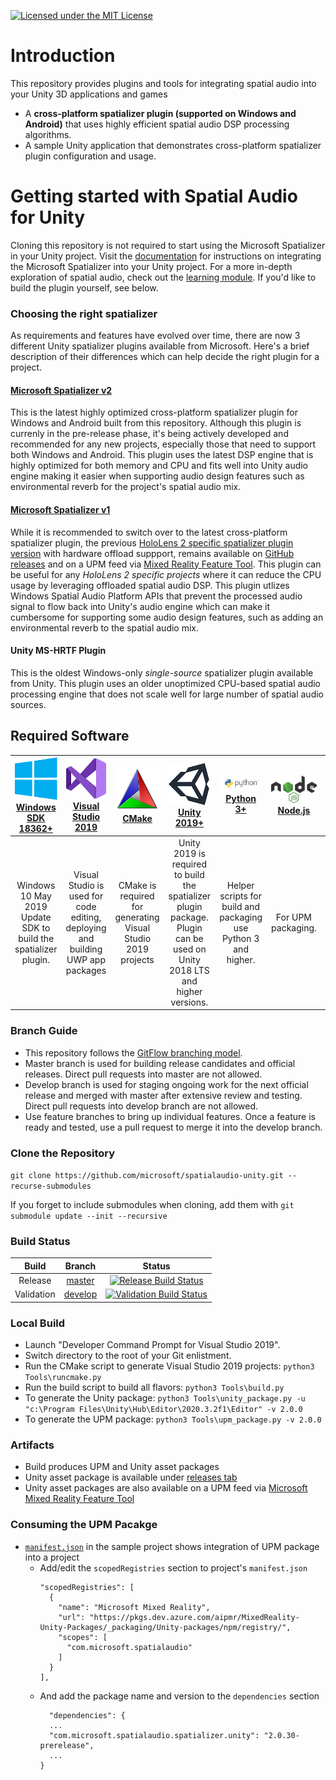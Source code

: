 [![Licensed under the MIT License](https://img.shields.io/badge/License-MIT-blue.svg)](https://github.com/microsoft/spatialaudio-unity/blob/master/LICENSE)

# Introduction 
This repository provides plugins and tools for integrating spatial audio into your Unity 3D applications and games  
- A **cross-platform spatializer plugin (supported on Windows and Android)** that uses highly efficient spatial audio DSP processing algorithms.
- A sample Unity application that demonstrates cross-platform spatializer plugin configuration and usage.

# Getting started with Spatial Audio for Unity
Cloning this repository is not required to start using the Microsoft Spatializer in your Unity project. Visit the [documentation](https://docs.microsoft.com/en-us/windows/mixed-reality/spatial-sound-in-unity) for instructions on integrating the Microsoft Spatializer into your Unity project. For a more in-depth exploration of spatial audio, check out the [learning module](https://docs.microsoft.com/en-us/windows/mixed-reality/unity-spatial-audio-ch1). If you'd like to build the plugin yourself, see below.

### Choosing the right spatializer 
As requirements and features have evolved over time, there are now 3 different Unity spatializer plugins available from Microsoft. Here's a brief description of their differences which can help decide the right plugin for a project.

#### [Microsoft Spatializer v2](https://github.com/microsoft/spatialaudio-unity/releases/tag/v2.0.30-prerelease)
This is the latest highly optimized cross-platform spatializer plugin for Windows and Android built from this repository. Although this plugin is currenly in the pre-release phase, it's being actively developed and recommended for any new projects, especially those that need to support both Windows and Android. This plugin uses the latest DSP engine that is highly optimized for both memory and CPU and fits well into Unity audio engine making it easier when supporting audio design features such as environmental reverb for the project's spatial audio mix.     

#### [Microsoft Spatializer v1](https://github.com/microsoft/spatialaudio-unity/releases/tag/v1.0.246)
While it is recommended to switch over to the latest cross-platform spatializer plugin, the previous [HoloLens 2 specific spatializer plugin version](https://github.com/microsoft/spatialaudio-unity/tree/v1.0.246) with hardware offload suppport, remains available on [GitHub releases](https://github.com/microsoft/spatialaudio-unity/releases/tag/v1.0.246) and on a UPM feed via [Mixed Reality Feature Tool](https://docs.microsoft.com/en-us/windows/mixed-reality/mrtk-unity/configuration/usingupm?view=mrtkunity-2021-05). This plugin can be useful for any *HoloLens 2 specific projects* where it can reduce the CPU usage by leveraging offloaded spatial audio DSP. This plugin utlizes Windows Spatial Audio Platform APIs that prevent the processed audio signal to flow back into Unity's audio engine which can make it cumbersome for supporting some audio design features, such as adding an environmental reverb to the spatial audio mix.    

#### Unity MS-HRTF Plugin
This is the oldest Windows-only *single-source* spatializer plugin available from Unity. This plugin uses an older unoptimized CPU-based spatial audio processing engine that does not scale well for large number of spatial audio sources.

## Required Software

| ![Windows Logo](Documentation/Images/128px_Windows_logo.png)<br>[Windows SDK 18362+](https://developer.microsoft.com/en-US/windows/downloads/windows-10-sdk) | ![VS Logo](Documentation/Images/128px_Visual_Studio_2019.png)<br>[Visual Studio 2019](https://visualstudio.microsoft.com/vs/) | ![CMake Logo](Documentation/Images/128px_CMake_logo.png)<br>[CMake](https://cmake.org/) | ![Unity3D logo](Documentation/Images/128px_Official_unity_logo.png)<br>[Unity 2019+](https://unity.com/releases/2019-2?_ga=2.114950222.898171561.1571681098-1938809356.1563129846) | ![Python Logo](Documentation/Images/128pv_python_logo.png)<br>[Python 3+](https://www.python.org/downloads/) | ![NodeJS Logo](Documentation/Images/128px_NodeJs_Logo.png)<br>[Node.js](https://nodejs.org/en/download/) | ![Android Logo](Documentation/Images/Android_symbol_green_RGB.png)<br>[Android NDK](https://developer.android.com/ndk/downloads) 
| :---: | :---: | :---: | :---: | :---: | :---: | :---: |
| Windows 10 May 2019 Update SDK to build the spatializer plugin. | Visual Studio is used for code editing, deploying and building UWP app packages | CMake is required for generating Visual Studio 2019 projects | Unity 2019 is required to build the spatializer plugin package.<br>Plugin can be used on Unity 2018 LTS and higher versions. | Helper scripts for build and packaging use Python 3 and higher. | For UPM packaging. | Required for building Android binaries.

### Branch Guide
- This repository follows the [GitFlow branching model](https://nvie.com/posts/a-successful-git-branching-model/).
- Master branch is used for building release candidates and official releases. Direct pull requests into master are not allowed.
- Develop branch is used for staging ongoing work for the next official release and merged with master after extensive review and testing. Direct pull requests into develop branch are not allowed.
- Use feature branches to bring up individual features. Once a feature is ready and tested, use a pull request to merge it into the develop branch.

### Clone the Repository
`git clone https://github.com/microsoft/spatialaudio-unity.git --recurse-submodules`

If you forget to include submodules when cloning, add them with `git submodule update --init --recursive`

### Build Status
| Build | Branch | Status |
| :----:| :----: | :----: |
| Release | [master](https://github.com/microsoft/spatialaudio-unity/tree/master) | [![Release Build Status](https://dev.azure.com/microsoft/Analog/_apis/build/status/mixedreality/spatialaudio/unity/microsoft.spatialaudio-unity?branchName=master)](https://dev.azure.com/microsoft/Analog/_build/latest?definitionId=46637&branchName=master) |
| Validation | [develop](https://github.com/microsoft/spatialaudio-unity/tree/develop) | [![Validation Build Status](https://dev.azure.com/ms/spatialaudio-unity/_apis/build/status/microsoft.spatialaudio-unity?branchName=develop)](https://dev.azure.com/ms/spatialaudio-unity/_build/latest?definitionId=304&branchName=develop) |


### Local Build
- Launch "Developer Command Prompt for Visual Studio 2019".
- Switch directory to the root of your Git enlistment.
- Run the CMake script to generate Visual Studio 2019 projects:
  `python3 Tools\runcmake.py`
- Run the build script to build all flavors:
  `python3 Tools\build.py`
- To generate the Unity package:
  `python3 Tools\unity_package.py -u "c:\Program Files\Unity\Hub\Editor\2020.3.2f1\Editor" -v 2.0.0`
- To generate the UPM package:
  `python3 Tools\upm_package.py -v 2.0.0`

### Artifacts
- Build produces UPM and Unity asset packages
- Unity asset package is available under [releases tab](https://github.com/microsoft/spatialaudio-unity/releases)
- Unity asset packages are also available on a UPM feed via [Microsoft Mixed Reality Feature Tool](https://docs.microsoft.com/en-us/windows/mixed-reality/mrtk-unity/configuration/usingupm?view=mrtkunity-2021-05)


### Consuming the UPM Pacakge
- [`manifest.json`](Samples/MicrosoftSpatializerSample/Packages/manifest.json) in the sample project shows integration of UPM package into a project
  - Add/edit the `scopedRegistries` section to project's `manifest.json`
    ```
    "scopedRegistries": [
      {
        "name": "Microsoft Mixed Reality",
        "url": "https://pkgs.dev.azure.com/aipmr/MixedReality-Unity-Packages/_packaging/Unity-packages/npm/registry/",
        "scopes": [
          "com.microsoft.spatialaudio"
        ]
      }
    ],
    ```
  - And add the package name and version to the `dependencies` section
    ```
      "dependencies": {
      ...
      "com.microsoft.spatialaudio.spatializer.unity": "2.0.30-prerelease",
      ...
    }
    ```